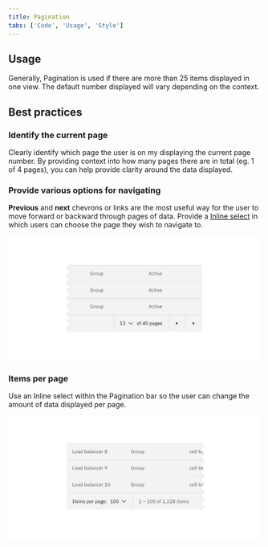```yaml
---
title: Pagination
tabs: ['Code', 'Usage', 'Style']
---
```


## Usage

Generally, Pagination is used if there are more than 25 items displayed in one view. The default number displayed will vary depending on the context.

## Best practices

### Identify the current page

Clearly identify which page the user is on my displaying the current page number. By providing context into how many pages there are in total (eg. 1 of 4 pages), you can help provide clarity around the data displayed.

### Provide various options for navigating

**Previous** and **next** chevrons or links are the most useful way for the user to move forward or backward through pages of data. Provide a [Inline select](/components/select) in which users can choose the page they wish to navigate to.

<image-component cols="8">

![Example of pagination controls on data table](images/pagination-usage-1.png)

</image-component>

### Items per page

Use an Inline select within the Pagination bar so the user can change the amount of data displayed per page.

<image-component cols="8">

![Example of items per page on data table](images/pagination-usage-2.png)

</image-component>